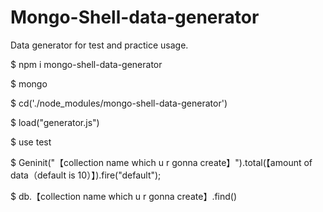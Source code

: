 # Mongo-Shell-data-generator
Data generator for test and practice usage.


$ npm i mongo-shell-data-generator

$ mongo

$ cd('./node_modules/mongo-shell-data-generator')

$ load("generator.js")

$ use test

$ Geninit("【collection name which u r gonna create】").total(【amount of data（default is 10）】).fire("default");

$ db.【collection name which u r gonna create】.find()
